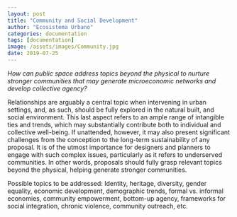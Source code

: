 ```yaml
---
layout: post
title: "Community and Social Development"
author: "Ecosistema Urbano"
categories: documentation
tags: [documentation]
image: /assets/images/Community.jpg
date: 2019-07-25
---
```


_How can public space address topics beyond the physical to nurture stronger communities that may generate microeconomic networks and develop collective agency?_

Relationships are arguably a central topic when intervening in urban settings, and, as such, should be fully explored in the natural built, and social environment. This last aspect refers to an ample range of intangible ties and trends, which may substantially contribute both to individual and collective well-being. If unattended, however, it may also present significant challenges from the conception to the long-term sustainability of any proposal. It is of the utmost importance for designers and planners to engage with such complex issues, particularly as it refers to underserved communities. In other words, proposals should fully grasp relevant topics beyond the physical, helping generate stronger communities.

Possible topics to be addressed: Identity, heritage, diversity, gender equality, economic development, demographic trends, formal vs. informal economies, community empowerment, bottom-up agency, frameworks for social integration, chronic violence, community outreach, etc.